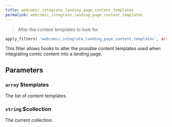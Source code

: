 ```yaml
---
title: webcomic_integrate_landing_page_content_templates
permalink: webcomic_integrate_landing_page_content_templates
---
```


> Alter the content templates to look for.

```php
apply_filters( 'webcomic_integrate_landing_page_content_templates', array $templates, string $collection )
```

This filter allows hooks to alter the possible content templates used when
integrating comic content into a landing page.

## Parameters

### `array` $templates
The list of content templates.

### `string` $collection
The current collection.
